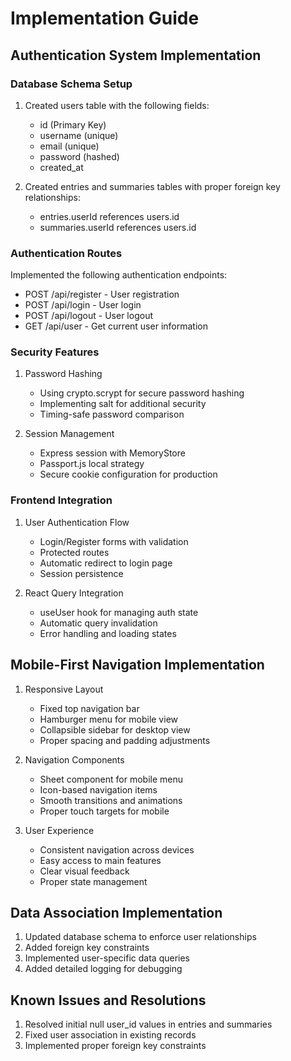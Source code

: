 # Implementation Guide

## Authentication System Implementation

### Database Schema Setup
1. Created users table with the following fields:
   - id (Primary Key)
   - username (unique)
   - email (unique)
   - password (hashed)
   - created_at

2. Created entries and summaries tables with proper foreign key relationships:
   - entries.userId references users.id
   - summaries.userId references users.id

### Authentication Routes
Implemented the following authentication endpoints:
- POST /api/register - User registration
- POST /api/login - User login
- POST /api/logout - User logout
- GET /api/user - Get current user information

### Security Features
1. Password Hashing
   - Using crypto.scrypt for secure password hashing
   - Implementing salt for additional security
   - Timing-safe password comparison

2. Session Management
   - Express session with MemoryStore
   - Passport.js local strategy
   - Secure cookie configuration for production

### Frontend Integration
1. User Authentication Flow
   - Login/Register forms with validation
   - Protected routes
   - Automatic redirect to login page
   - Session persistence

2. React Query Integration
   - useUser hook for managing auth state
   - Automatic query invalidation
   - Error handling and loading states

## Mobile-First Navigation Implementation
1. Responsive Layout
   - Fixed top navigation bar
   - Hamburger menu for mobile view
   - Collapsible sidebar for desktop view
   - Proper spacing and padding adjustments

2. Navigation Components
   - Sheet component for mobile menu
   - Icon-based navigation items
   - Smooth transitions and animations
   - Proper touch targets for mobile

3. User Experience
   - Consistent navigation across devices
   - Easy access to main features
   - Clear visual feedback
   - Proper state management

## Data Association Implementation
1. Updated database schema to enforce user relationships
2. Added foreign key constraints
3. Implemented user-specific data queries
4. Added detailed logging for debugging

## Known Issues and Resolutions
1. Resolved initial null user_id values in entries and summaries
2. Fixed user association in existing records
3. Implemented proper foreign key constraints